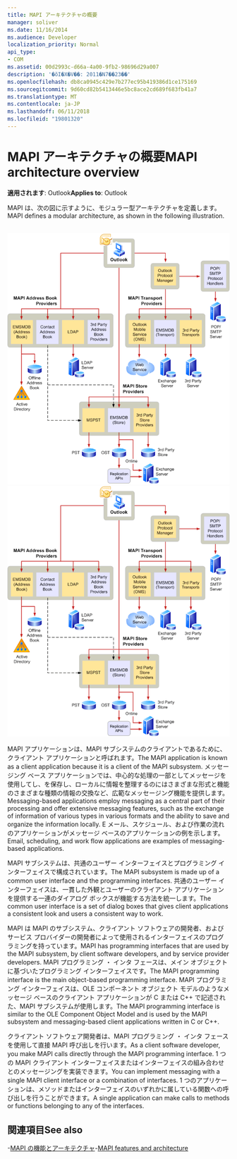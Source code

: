 ```yaml
---
title: MAPI アーキテクチャの概要
manager: soliver
ms.date: 11/16/2014
ms.audience: Developer
localization_priority: Normal
api_type:
- COM
ms.assetid: 00d2993c-d66a-4a00-9fb2-98696d29a007
description: '�ŏI�X�V��: 2011�N7��23��'
ms.openlocfilehash: db8ca0945c429e7b277ec95b419386d1ce175169
ms.sourcegitcommit: 9d60cd82b5413446e5bc8ace2cd689f683fb41a7
ms.translationtype: MT
ms.contentlocale: ja-JP
ms.lasthandoff: 06/11/2018
ms.locfileid: "19801320"
---
```

# <a name="mapi-architecture-overview"></a><span data-ttu-id="8c5a8-103">MAPI アーキテクチャの概要</span><span class="sxs-lookup"><span data-stu-id="8c5a8-103">MAPI architecture overview</span></span>
 
<span data-ttu-id="8c5a8-104">**適用されます**: Outlook</span><span class="sxs-lookup"><span data-stu-id="8c5a8-104">**Applies to**: Outlook</span></span> 
  
<span data-ttu-id="8c5a8-105">MAPI は、次の図に示すように、モジュラー型アーキテクチャを定義します。</span><span class="sxs-lookup"><span data-stu-id="8c5a8-105">MAPI defines a modular architecture, as shown in the following illustration.</span></span>  
  
<span data-ttu-id="8c5a8-106">![Outlook 2010 のアーキテクチャ](media/amapi_43.gif "Outlook 2010 のアーキテクチャ")</span><span class="sxs-lookup"><span data-stu-id="8c5a8-106">![Outlook 2010 architecture](media/amapi_43.gif "Outlook 2010 architecture")</span></span>
  
<span data-ttu-id="8c5a8-107">MAPI アプリケーションは、MAPI サブシステムのクライアントであるために、クライアント アプリケーションと呼ばれます。</span><span class="sxs-lookup"><span data-stu-id="8c5a8-107">The MAPI application is known as a client application because it is a client of the MAPI subsystem.</span></span> <span data-ttu-id="8c5a8-108">メッセージング ベース アプリケーションでは、中心的な処理の一部としてメッセージを使用してし、を保存し、ローカルに情報を整理するのにはさまざまな形式と機能のさまざまな種類の情報の交換など、広範なメッセージング機能を提供します。</span><span class="sxs-lookup"><span data-stu-id="8c5a8-108">Messaging-based applications employ messaging as a central part of their processing and offer extensive messaging features, such as the exchange of information of various types in various formats and the ability to save and organize the information locally.</span></span> <span data-ttu-id="8c5a8-109">E メール、スケジュール、および作業の流れのアプリケーションがメッセージ ベースのアプリケーションの例を示します。</span><span class="sxs-lookup"><span data-stu-id="8c5a8-109">Email, scheduling, and work flow applications are examples of messaging-based applications.</span></span>
  
<span data-ttu-id="8c5a8-110">MAPI サブシステムは、共通のユーザー インターフェイスとプログラミング インターフェイスで構成されています。</span><span class="sxs-lookup"><span data-stu-id="8c5a8-110">The MAPI subsystem is made up of a common user interface and the programming interfaces.</span></span> <span data-ttu-id="8c5a8-111">共通のユーザー インターフェイスは、一貫した外観とユーザーのクライアント アプリケーションを提供する一連のダイアログ ボックスが機能する方法を統一します。</span><span class="sxs-lookup"><span data-stu-id="8c5a8-111">The common user interface is a set of dialog boxes that gives client applications a consistent look and users a consistent way to work.</span></span>
  
<span data-ttu-id="8c5a8-112">MAPI は MAPI のサブシステム、クライアント ソフトウェアの開発者、およびサービス プロバイダーの開発者によって使用されるインターフェイスのプログラミングを持っています。</span><span class="sxs-lookup"><span data-stu-id="8c5a8-112">MAPI has programming interfaces that are used by the MAPI subsystem, by client software developers, and by service provider developers.</span></span> <span data-ttu-id="8c5a8-113">MAPI プログラミング ・ インタ フェースは、メイン オブジェクトに基づいたプログラミング インターフェイスです。</span><span class="sxs-lookup"><span data-stu-id="8c5a8-113">The MAPI programming interface is the main object-based programming interface.</span></span> <span data-ttu-id="8c5a8-114">MAPI プログラミング インターフェイスは、OLE コンポーネント オブジェクト モデルのようなメッセージ ベースのクライアント アプリケーションが C または C++ で記述された、MAPI サブシステムが使用します。</span><span class="sxs-lookup"><span data-stu-id="8c5a8-114">The MAPI programming interface is similar to the OLE Component Object Model and is used by the MAPI subsystem and messaging-based client applications written in C or C++.</span></span> 
  
<span data-ttu-id="8c5a8-115">クライアント ソフトウェア開発者は、MAPI プログラミング ・ インタ フェースを使用して直接 MAPI 呼び出しを行います。</span><span class="sxs-lookup"><span data-stu-id="8c5a8-115">As a client software developer, you make MAPI calls directly through the MAPI programming interface.</span></span> <span data-ttu-id="8c5a8-116">1 つの MAPI クライアント インターフェイスまたはインターフェイスの組み合わせとのメッセージングを実装できます。</span><span class="sxs-lookup"><span data-stu-id="8c5a8-116">You can implement messaging with a single MAPI client interface or a combination of interfaces.</span></span> <span data-ttu-id="8c5a8-117">1 つのアプリケーションは、メソッドまたはインターフェイスのいずれかに属している関数への呼び出しを行うことができます。</span><span class="sxs-lookup"><span data-stu-id="8c5a8-117">A single application can make calls to methods or functions belonging to any of the interfaces.</span></span>
  
## <a name="see-also"></a><span data-ttu-id="8c5a8-118">関連項目</span><span class="sxs-lookup"><span data-stu-id="8c5a8-118">See also</span></span>

<span data-ttu-id="8c5a8-119">-[MAPI の機能とアーキテクチャ](mapi-features-and-architecture.md)</span><span class="sxs-lookup"><span data-stu-id="8c5a8-119">-[MAPI features and architecture](mapi-features-and-architecture.md)</span></span>

